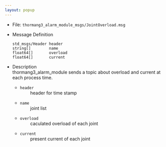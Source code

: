 ```yaml
---
layout: popup
---
```


- File: `thormang3_alarm_module_msgs/JointOverload.msg`

- Message Definition
    ```
    std_msgs/Header header
    string[]        name
    float64[]       overload
    float64[]       current
    ```

- Description  
thormang3_alarm_module sends a topic about overload and current at each process time.

    * `header`  
&emsp;&emsp; header for time stamp  

    * `name`  
&emsp;&emsp; joint list  

    * `overload`  
&emsp;&emsp; caculated overload of each joint  

    * `current`  
&emsp;&emsp; present current of each joint  
